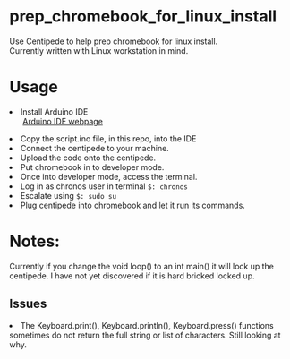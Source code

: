 # prep_chromebook_for_linux_install
<p>Use Centipede to help prep chromebook for linux install.<br>
Currently written with Linux workstation in mind.</p>
<h1><b>Usage</b></h1>
<li>Install Arduino IDE
<ul><a href="https://www.arduino.cc/en/Guide/Linux">Arduino IDE webpage</a></ul>
<li>Copy the script.ino file, in this repo, into the IDE
<li>Connect the centipede to your machine.
<li>Upload the code onto the centipede.
<li>Put chromebook in to developer mode.
<li>Once into developer mode, access the terminal.
<li>Log in as chronos user in terminal <code>$: chronos</code>
<li>Escalate using <code>$: sudo su</code>
<li>Plug centipede into chromebook and let it run its commands.

<h1><b>Notes:</b></h1>
<p>Currently if you change the void loop() to an int main() it will lock up the centipede.  I have not yet discovered if it is hard bricked locked up.</P>

<h2><b>Issues</b></h2>
<li>The Keyboard.print(), Keyboard.println(), Keyboard.press() functions sometimes do not return the full string or list of characters. Still looking at why.